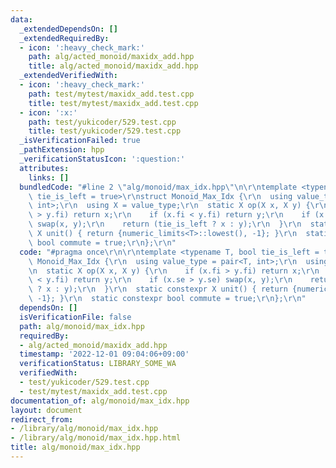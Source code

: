 ```yaml
---
data:
  _extendedDependsOn: []
  _extendedRequiredBy:
  - icon: ':heavy_check_mark:'
    path: alg/acted_monoid/maxidx_add.hpp
    title: alg/acted_monoid/maxidx_add.hpp
  _extendedVerifiedWith:
  - icon: ':heavy_check_mark:'
    path: test/mytest/maxidx_add.test.cpp
    title: test/mytest/maxidx_add.test.cpp
  - icon: ':x:'
    path: test/yukicoder/529.test.cpp
    title: test/yukicoder/529.test.cpp
  _isVerificationFailed: true
  _pathExtension: hpp
  _verificationStatusIcon: ':question:'
  attributes:
    links: []
  bundledCode: "#line 2 \"alg/monoid/max_idx.hpp\"\n\r\ntemplate <typename T, bool\
    \ tie_is_left = true>\r\nstruct Monoid_Max_Idx {\r\n  using value_type = pair<T,\
    \ int>;\r\n  using X = value_type;\r\n  static X op(X x, X y) {\r\n    if (x.fi\
    \ > y.fi) return x;\r\n    if (x.fi < y.fi) return y;\r\n    if (x.se > y.se)\
    \ swap(x, y);\r\n    return (tie_is_left ? x : y);\r\n  }\r\n  static constexpr\
    \ X unit() { return {numeric_limits<T>::lowest(), -1}; }\r\n  static constexpr\
    \ bool commute = true;\r\n};\r\n"
  code: "#pragma once\r\n\r\ntemplate <typename T, bool tie_is_left = true>\r\nstruct\
    \ Monoid_Max_Idx {\r\n  using value_type = pair<T, int>;\r\n  using X = value_type;\r\
    \n  static X op(X x, X y) {\r\n    if (x.fi > y.fi) return x;\r\n    if (x.fi\
    \ < y.fi) return y;\r\n    if (x.se > y.se) swap(x, y);\r\n    return (tie_is_left\
    \ ? x : y);\r\n  }\r\n  static constexpr X unit() { return {numeric_limits<T>::lowest(),\
    \ -1}; }\r\n  static constexpr bool commute = true;\r\n};\r\n"
  dependsOn: []
  isVerificationFile: false
  path: alg/monoid/max_idx.hpp
  requiredBy:
  - alg/acted_monoid/maxidx_add.hpp
  timestamp: '2022-12-01 09:04:06+09:00'
  verificationStatus: LIBRARY_SOME_WA
  verifiedWith:
  - test/yukicoder/529.test.cpp
  - test/mytest/maxidx_add.test.cpp
documentation_of: alg/monoid/max_idx.hpp
layout: document
redirect_from:
- /library/alg/monoid/max_idx.hpp
- /library/alg/monoid/max_idx.hpp.html
title: alg/monoid/max_idx.hpp
---
```

